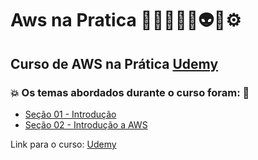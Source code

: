 # Aws na Pratica 👩🏻‍💻🤯🤖👽🎲⚙️
## Curso de AWS na Prática [Udemy](https://www.udemy.com/course/aws-na-pratica/)
### 💥 Os temas abordados durante o curso foram: 🚀
- [Seção 01 - Introdução](https://github.com/romulovieira777/Aws_na_Pratica/tree/main/Secao_01_Introducao)
- [Seção 02 - Introdução a AWS](https://github.com/romulovieira777/Aws_na_Pratica/tree/main/Secao_02_Introducao_a_AWS)

Link para o curso: [Udemy](https://www.udemy.com/course/aws-na-pratica/)
